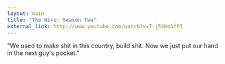 ```yaml
---
layout: main
title: "The Wire: Season Two"
external_link: http://www.youtube.com/watch?v=T-j5XWo1fPI
---
```

"We used to make shit in this country, build shit. Now we just put our hand in
the next guy's pocket."

